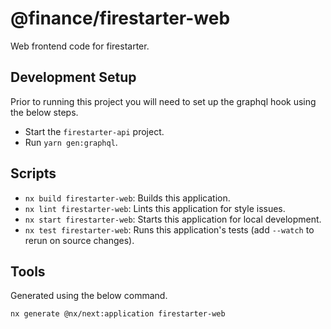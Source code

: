 # @finance/firestarter-web

Web frontend code for firestarter.

## Development Setup

Prior to running this project you will need to set up the graphql hook using the below steps.

* Start the `firestarter-api` project.
* Run `yarn gen:graphql`.

## Scripts

* `nx build firestarter-web`: Builds this application.
* `nx lint firestarter-web`: Lints this application for style issues.
* `nx start firestarter-web`: Starts this application for local development.
* `nx test firestarter-web`: Runs this application's tests (add `--watch` to rerun on source changes).

## Tools

Generated using the below command.

```bash
nx generate @nx/next:application firestarter-web
```
